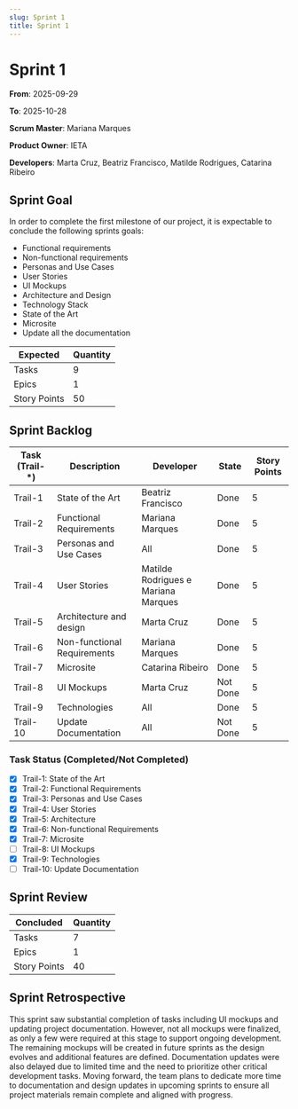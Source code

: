```yaml
---
slug: Sprint 1
title: Sprint 1
---
```


# Sprint 1

**From**: 2025-09-29

**To**: 2025-10-28

**Scrum Master**: Mariana Marques

**Product Owner**: IETA

**Developers**: Marta Cruz, Beatriz Francisco, Matilde Rodrigues, Catarina Ribeiro
## Sprint Goal

In order to complete the first milestone of our project, it is expectable to conclude the following sprints goals:

- Functional requirements
- Non-functional requirements
- Personas and Use Cases
- User Stories
- UI Mockups
- Architecture and Design
- Technology Stack
- State of the Art
- Microsite
- Update all the documentation

| Expected     | Quantity |
| ------------ | -------- |
| Tasks        | 9        |
| Epics        | 1        |
| Story Points | 50       |

## Sprint Backlog

| Task (Trail-\*) | Description                 | Developer                                      | State | Story Points |
| --------------- | --------------------------- | ---------------------------------------------- | ----- | ------------ |
| Trail-1         | State of the Art            | Beatriz Francisco                              | Done  | 5            |
| Trail-2         | Functional Requirements     | Mariana Marques                                | Done  | 5            |
| Trail-3         | Personas and Use Cases      | All                                            | Done  | 5            |
| Trail-4         | User Stories                | Matilde Rodrigues e Mariana Marques            | Done  | 5            |
| Trail-5         | Architecture and design     | Marta Cruz                                     | Done  | 5            |
| Trail-6         | Non-functional Requirements | Mariana Marques                                | Done  | 5            |
| Trail-7         | Microsite                   | Catarina Ribeiro                               | Done  | 5            |
| Trail-8         | UI Mockups                  | Marta Cruz                                     | Not Done  | 5            |
| Trail-9         | Technologies                | All                                            | Done  | 5            |
| Trail-10        | Update Documentation        | All                                            | Not Done  | 5            |

### Task Status (Completed/Not Completed)

- [x] Trail-1: State of the Art
- [x] Trail-2: Functional Requirements
- [x] Trail-3: Personas and Use Cases
- [x] Trail-4: User Stories
- [x] Trail-5: Architecture
- [x] Trail-6: Non-functional Requirements
- [x] Trail-7: Microsite
- [ ] Trail-8: UI Mockups
- [x] Trail-9: Technologies
- [ ] Trail-10: Update Documentation

## Sprint Review

| Concluded    | Quantity |
| ------------ | -------- |
| Tasks        | 7        |
| Epics        | 1        |
| Story Points | 40       |

## Sprint Retrospective

This sprint saw substantial completion of tasks including UI mockups and updating project documentation. However, not all mockups were finalized, as only a few were required at this stage to support ongoing development. The remaining mockups will be created in future sprints as the design evolves and additional features are defined. Documentation updates were also delayed due to limited time and the need to prioritize other critical development tasks. Moving forward, the team plans to dedicate more time to documentation and design updates in upcoming sprints to ensure all project materials remain complete and aligned with progress.
